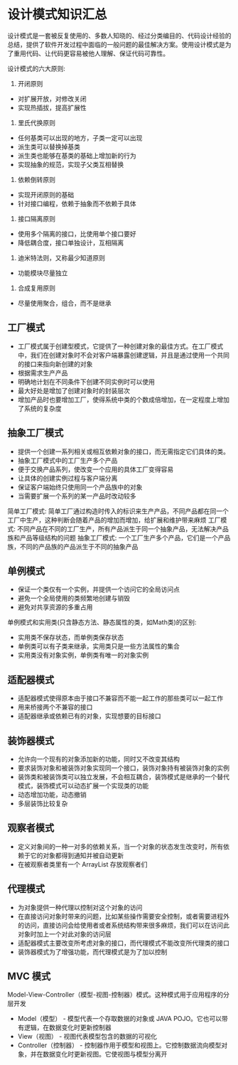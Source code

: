 # 设计模式知识汇总

设计模式是一套被反复使用的、多数人知晓的、经过分类编目的、代码设计经验的总结，提供了软件开发过程中面临的一般问题的最佳解决方案。使用设计模式是为了重用代码、让代码更容易被他人理解、保证代码可靠性。

设计模式的六大原则:

1. 开闭原则
- 对扩展开放，对修改关闭
- 实现热插拔，提高扩展性

1. 里氏代换原则
- 任何基类可以出现的地方，子类一定可以出现
- 派生类可以替换掉基类
- 派生类也能够在基类的基础上增加新的行为
- 实现抽象的规范，实现子父类互相替换

1. 依赖倒转原则
- 实现开闭原则的基础
- 针对接口编程，依赖于抽象而不依赖于具体

1. 接口隔离原则
- 使用多个隔离的接口，比使用单个接口要好
- 降低耦合度，接口单独设计，互相隔离

1. 迪米特法则，又称最少知道原则
- 功能模块尽量独立

1. 合成复用原则
- 尽量使用聚合，组合，而不是继承

## 工厂模式

- 工厂模式属于创建型模式，它提供了一种创建对象的最佳方式。在工厂模式中，我们在创建对象时不会对客户端暴露创建逻辑，并且是通过使用一个共同的接口来指向新创建的对象
- 根据需求生产产品
- 明确地计划在不同条件下创建不同实例时可以使用
- 最大好处是增加了创建对象时的封装层次
- 增加产品时也要增加工厂，使得系统中类的个数成倍增加，在一定程度上增加了系统的复杂度

## 抽象工厂模式

- 提供一个创建一系列相关或相互依赖对象的接口，而无需指定它们具体的类。
- 抽象工厂模式中的工厂生产多个产品
- 便于交换产品系列，使改变一个应用的具体工厂变得容易
- 让具体的创建实例过程与客户端分离
- 保证客户端始终只使用同一个产品族中的对象
- 当需要扩展一个系列的某一产品时改动较多

简单工厂模式: 简单工厂通过构造时传入的标识来生产产品，不同产品都在同一个工厂中生产，这种判断会随着产品的增加而增加，给扩展和维护带来麻烦
工厂模式: 不同产品在不同的工厂生产，所有产品派生于同一个抽象产品，无法解决产品族和产品等级结构的问题
抽象工厂模式: 一个工厂生产多个产品，它们是一个产品族，不同的产品族的产品派生于不同的抽象产品

## 单例模式

- 保证一个类仅有一个实例，并提供一个访问它的全局访问点
- 避免一个全局使用的类频繁地创建与销毁
- 避免对共享资源的多重占用

单例模式和实用类(只含静态方法、静态属性的类，如Math类)的区别:

- 实用类不保存状态，而单例类保存状态
- 单例类可以有子类来继承，实用类只是一些方法属性的集合
- 实用类没有对象实例，单例类有唯一的对象实例

## 适配器模式

- 适配器模式使得原本由于接口不兼容而不能一起工作的那些类可以一起工作
- 用来桥接两个不兼容的接口
- 适配器继承或依赖已有的对象，实现想要的目标接口

## 装饰器模式

- 允许向一个现有的对象添加新的功能，同时又不改变其结构
- 要求装饰对象和被装饰对象实现同一个接口，装饰对象持有被装饰对象的实例
- 装饰类和被装饰类可以独立发展，不会相互耦合，装饰模式是继承的一个替代模式，装饰模式可以动态扩展一个实现类的功能
- 动态增加功能，动态撤销
- 多层装饰比较复杂

## 观察者模式

- 定义对象间的一种一对多的依赖关系，当一个对象的状态发生改变时，所有依赖于它的对象都得到通知并被自动更新
- 在被观察者类里有一个 ArrayList 存放观察者们

## 代理模式

- 为对象提供一种代理以控制对这个对象的访问
- 在直接访问对象时带来的问题，比如某些操作需要安全控制，或者需要进程外的访问，直接访问会给使用者或者系统结构带来很多麻烦，我们可以在访问此对象时加上一个对此对象的访问层
- 适配器模式主要改变所考虑对象的接口，而代理模式不能改变所代理类的接口
- 装饰器模式为了增强功能，而代理模式是为了加以控制

## MVC 模式

Model-View-Controller（模型-视图-控制器）模式。这种模式用于应用程序的分层开发

- Model（模型） - 模型代表一个存取数据的对象或 JAVA POJO。它也可以带有逻辑，在数据变化时更新控制器
- View（视图） - 视图代表模型包含的数据的可视化
- Controller（控制器） - 控制器作用于模型和视图上。它控制数据流向模型对象，并在数据变化时更新视图。它使视图与模型分离开